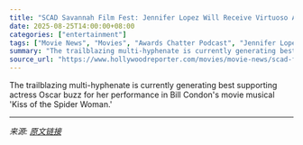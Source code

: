 ```yaml
---
title: "SCAD Savannah Film Fest: Jennifer Lopez Will Receive Virtuoso Award, Guest on Live Episode of THR’s ‘Awards Chatter’ Pod"
date: 2025-08-25T14:00:00+08:00
categories: ["entertainment"]
tags: ["Movie News", "Movies", "Awards Chatter Podcast", "Jennifer Lopez", "Kiss of the Spider Woman", "SCAD Savannah Film Festival"]
summary: "The trailblazing multi-hyphenate is currently generating best supporting actress Oscar buzz for her performance in Bill Condon's movie musical 'Kiss of the Spider Woman.'"
source_url: "https://www.hollywoodreporter.com/movies/movie-news/scad-fest-jennifer-lopez-virtuoso-award-awards-chatter-1236352161/"
---
```


The trailblazing multi-hyphenate is currently generating best supporting actress Oscar buzz for her performance in Bill Condon's movie musical 'Kiss of the Spider Woman.'

---

*来源: [原文链接](https://www.hollywoodreporter.com/movies/movie-news/scad-fest-jennifer-lopez-virtuoso-award-awards-chatter-1236352161/)*
